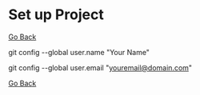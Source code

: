 
# Set up Project 

[Go Back](./../README.md)

git config --global user.name "Your Name"

git config --global user.email "youremail@domain.com"


[Go Back](./../README.md)
